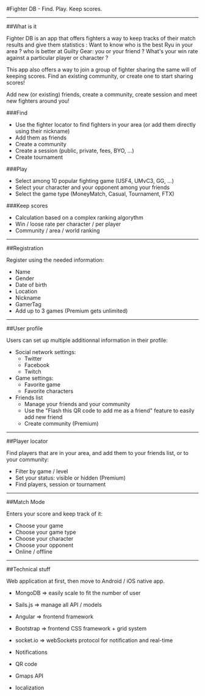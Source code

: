 #Fighter DB - Find. Play. Keep scores.

---------------------------

##What is it

Fighter DB is an app that offers fighters a way to keep tracks of their match results and give them statistics : Want to know who is the best Ryu in your area ? who is better at Guilty Gear: you or your friend ? What's your win rate against a particular player or character ?

This app also offers a way to join a group of fighter sharing the same will of keeping scores. Find an existing community, or create one to start sharing scores!

Add new (or existing) friends, create a community, create session and meet new fighters around you!

###Find

- Use the fighter locator to find fighters in your area (or add them directly using their nickname)
- Add them as friends
- Create a community
- Create a session (public, private, fees, BYO, ...)
- Create tournament

###Play

- Select among 10 popular fighting game (USF4, UMvC3, GG, ...)
- Select your character and your opponent among your friends
- Select the game type (MoneyMatch, Casual, Tournament, FTX)

###Keep scores

- Calculation based on a complex ranking algorythm 
- Win / loose rate per character / per player
- Community / area / world ranking

----------------------------

##Registration

Register using the needed information: 

- Name
- Gender
- Date of birth
- Location
- Nickname
- GamerTag
- Add up to 3 games (Premium gets unlimited)

----------------------------

##User profile

Users can set up multiple additionnal information in their profile:

- Social network settings:
	- Twitter
	- Facebook
	- Twitch
- Game settings:
	- Favorite game
	- Favorite characters
- Friends list
	- Manage your friends and your community
	- Use the "Flash this QR code to add me as a friend" feature to easily add new friend
	- Create community (Premium)
	
----------------------------

##Player locator

Find players that are in your area, and add them to your friends list, or to your community:

- Filter by game / level
- Set your status: visible or hidden (Premium)
- Find players, session or tournament

---------------------------

##Match Mode

Enters your score and keep track of it:

- Choose your game
- Choose your game type
- Choose your character
- Choose your opponent
- Online / offline

---------------------------

##Technical stuff

Web application at first, then move to Android / iOS native app.

- MongoDB => easily scale to fit the number of user
- Sails.js => manage all API / models
- Angular => frontend framework
- Bootstrap => frontend CSS framework + grid system
- socket.io => webSockets protocol for notification and real-time

- Notifications
- QR code
- Gmaps API
- localization